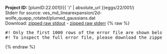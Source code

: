 **Project ID:** [plumID:22.001]({{ '/' | absolute_url }}eggs/22/001/)  
Stderr for source:  ves_md_linearexpansion/2d-wolfe_quapp_rotated/plumed_gaussians.dat   
Download: [zipped raw stdout](plumed_gaussians.dat.plumed_master.stdout.txt.zip) - [zipped raw stderr](plumed_gaussians.dat.plumed_master.stderr.txt.zip) 
{% raw %}
<pre>
#! Only the first 1000 rows of the error file are shown below
#! To inspect the full error file, please download the zipped raw stderr file above
</pre>
{% endraw %}
